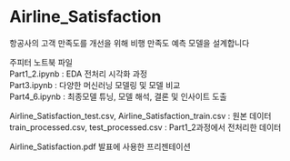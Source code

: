 # Airline_Satisfaction  

항공사의 고객 만족도를 개선을 위해 비행 만족도 예측 모델을 설계합니다  

주피터 노트북 파일  
Part1_2.ipynb : EDA 전처리 시각화 과정  
Part3.ipynb : 다양한 머신러닝 모델링 및 모델 비교  
Part4_6.ipynb : 최종모델 튜닝, 모델 해석, 결론 및 인사이트 도출  

Airline_Satisfaction_test.csv, Airline_Satisfaction_train.csv : 원본 데이터  
train_processed.csv, test_processed.csv : Part1_2과정에서 전처리한 데이터  

Airline_Satisfaction.pdf 발표에 사용한 프리젠테이션
